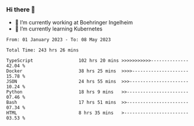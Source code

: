 ### Hi there 👋
- 🔭 I’m currently working at Boehringer Ingelheim
- 🌱 I’m currently learning Kubernetes

 
<!--START_SECTION:waka-->

```text
From: 01 January 2023 - To: 08 May 2023

Total Time: 243 hrs 26 mins

TypeScript                 102 hrs 20 mins >>>>>>>>>>>--------------   42.04 %
Docker                     38 hrs 25 mins  >>>>---------------------   15.78 %
JSON                       24 hrs 55 mins  >>>----------------------   10.24 %
Python                     18 hrs 9 mins   >>-----------------------   07.46 %
Bash                       17 hrs 51 mins  >>-----------------------   07.34 %
HTML                       8 hrs 35 mins   >------------------------   03.53 %
```

<!--END_SECTION:waka-->

 
